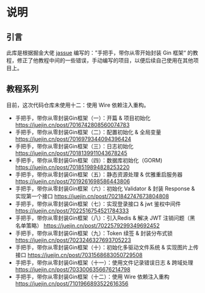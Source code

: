 # 说明

## 引言
此库是根据掘金大佬 [jassue]("https://juejin.cn/user/3658790323624637") 编写的：”手把手，带你从零开始封装 Gin 框架“ 的教程，修正了他教程中间的一些错误，手动编写的项目，以便后续自己使用在其他项目上。


## 教程系列
目前，这次代码仓库未使用十二：使用 Wire 依赖注入重构。

- 手把手，带你从零封装Gin框架（一）：开篇 & 项目初始化
  https://juejin.cn/post/7016742808560074783
- 手把手，带你从零封装Gin框架（二）：配置初始化 & 全局变量
  https://juejin.cn/post/7016979344094396424 
- 手把手，带你从零封装Gin框架（三）：日志初始化
  https://juejin.cn/post/7018139911043678245
- 手把手，带你从零封装Gin框架（四）：数据库初始化（GORM)
  https://juejin.cn/post/7018519894828253220
- 手把手，带你从零封装Gin框架（五）：静态资源处理 & 优雅重启服务器
  https://juejin.cn/post/7019261698586443806
- 手把手，带你从零封装Gin框架（六）：初始化 Validator & 封装 Response & 实现第一个接口
  https://juejin.cn/post/7021842747673804808
- 手把手，带你从零封装Gin框架（七）：实现登录接口 & jwt 鉴权中间件
  https://juejin.cn/post/7022516754521784333
- 手把手，带你从零封装Gin框架（八）：引入Redis & 解决 JWT 注销问题（黑名单策略）
  https://juejin.cn/post/7022579299349692452
- 手把手，带你从零封装Gin框架（九）：Token 续签 & 封装分布式锁
  https://juejin.cn/post/7023246327693705223
- 手把手，带你从零封装Gin框架（十）：初始化多驱动文件系统 & 实现图片上传接口
  https://juejin.cn/post/7031568683050729508
- 手把手，带你从零封装Gin框架（十一）：使用文件记录错误日志 & 跨域处理
  https://juejin.cn/post/7033006356676214798
- 手把手，带你从零封装Gin框架（十二）：使用 Wire 依赖注入重构
  https://juejin.cn/post/7101966893522616356